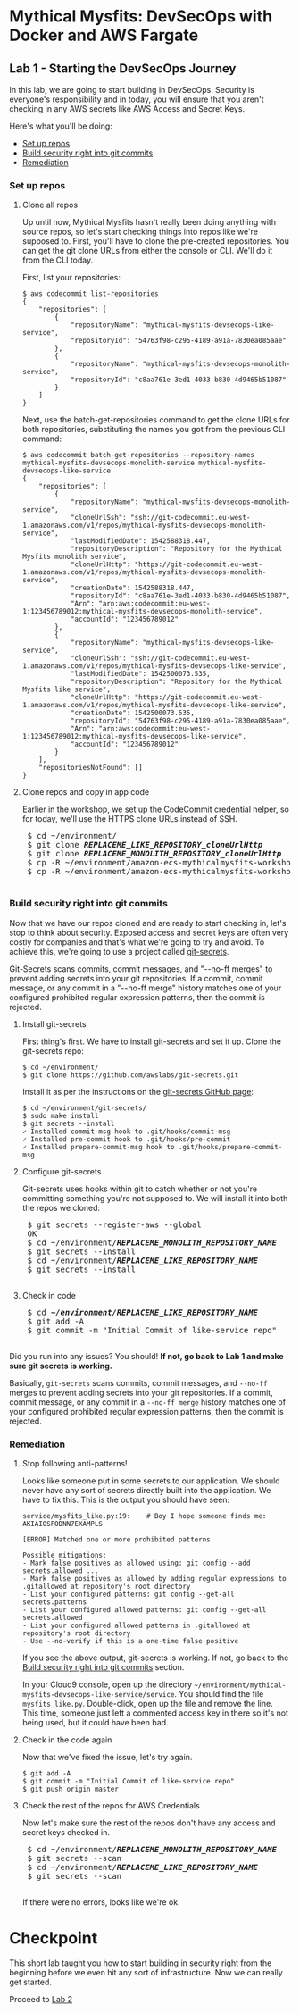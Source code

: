 # Mythical Mysfits: DevSecOps with Docker and AWS Fargate

## Lab 1 - Starting the DevSecOps Journey

In this lab, we are going to start building in DevSecOps. Security is everyone's responsibility and in today, you will ensure that you aren't checking in any AWS secrets like AWS Access and Secret Keys.

Here's what you'll be doing:

* [Set up repos](#set-up-repos)
* [Build security right into git commits](#build-security-right-into-git-commits)
* [Remediation](#rsemediation)

### Set up repos


1. Clone all repos

    Up until now, Mythical Mysfits hasn't really been doing anything with source repos, so let's start checking things into repos like we're supposed to. First, you'll have to clone the pre-created repositories. You can get the git clone URLs from either the console or CLI. We'll do it from the CLI today.

    First, list your repositories:

    ```
    $ aws codecommit list-repositories
    {
        "repositories": [
            {
                "repositoryName": "mythical-mysfits-devsecops-like-service",
                "repositoryId": "54763f98-c295-4189-a91a-7830ea085aae"
            },
            {
                "repositoryName": "mythical-mysfits-devsecops-monolith-service",
                "repositoryId": "c8aa761e-3ed1-4033-b830-4d9465b51087"
            }
        ]
    }
    ```

    Next, use the batch-get-repositories command to get the clone URLs for both repositories, substituting the names you got from the previous CLI command:

    ```
    $ aws codecommit batch-get-repositories --repository-names mythical-mysfits-devsecops-monolith-service mythical-mysfits-devsecops-like-service
    {
        "repositories": [
            {
                "repositoryName": "mythical-mysfits-devsecops-monolith-service",
                "cloneUrlSsh": "ssh://git-codecommit.eu-west-1.amazonaws.com/v1/repos/mythical-mysfits-devsecops-monolith-service",
                "lastModifiedDate": 1542588318.447,
                "repositoryDescription": "Repository for the Mythical Mysfits monolith service",
                "cloneUrlHttp": "https://git-codecommit.eu-west-1.amazonaws.com/v1/repos/mythical-mysfits-devsecops-monolith-service",
                "creationDate": 1542588318.447,
                "repositoryId": "c8aa761e-3ed1-4033-b830-4d9465b51087",
                "Arn": "arn:aws:codecommit:eu-west-1:123456789012:mythical-mysfits-devsecops-monolith-service",
                "accountId": "123456789012"
            },
            {
                "repositoryName": "mythical-mysfits-devsecops-like-service",
                "cloneUrlSsh": "ssh://git-codecommit.eu-west-1.amazonaws.com/v1/repos/mythical-mysfits-devsecops-like-service",
                "lastModifiedDate": 1542500073.535,
                "repositoryDescription": "Repository for the Mythical Mysfits like service",
                "cloneUrlHttp": "https://git-codecommit.eu-west-1.amazonaws.com/v1/repos/mythical-mysfits-devsecops-like-service",
                "creationDate": 1542500073.535,
                "repositoryId": "54763f98-c295-4189-a91a-7830ea085aae",
                "Arn": "arn:aws:codecommit:eu-west-1:123456789012:mythical-mysfits-devsecops-like-service",
                "accountId": "123456789012"
            }
        ],
        "repositoriesNotFound": []
    }
    ```

2. Clone repos and copy in app code

    Earlier in the workshop, we set up the CodeCommit credential helper, so for today, we'll use the HTTPS clone URLs instead of SSH.

    <pre>
    $ cd ~/environment/
    $ git clone <b><i>REPLACEME_LIKE_REPOSITORY_cloneUrlHttp</b></i>
    $ git clone <b><i>REPLACEME_MONOLITH_REPOSITORY_cloneUrlHttp</b></i>
    $ cp -R ~/environment/amazon-ecs-mythicalmysfits-workshop/workshop-2/app/like-service/* <b><i>REPLACEME_LIKE_REPOSITORY_NAME</b></i>
    $ cp -R ~/environment/amazon-ecs-mythicalmysfits-workshop/workshop-2/app/monolith-service/* <b><i>REPLACEME_MONOLITH_REPOSITORY_NAME</b></i>
    </pre>

### Build security right into git commits

Now that we have our repos cloned and are ready to start checking in, let's stop to think about security. Exposed access and secret keys are often very costly for companies and that's what we're going to try and avoid. To achieve this, we're going to use a project called [git-secrets](https://github.com/awslabs/git-secrets).

Git-Secrets scans commits, commit messages, and "--no-ff merges" to prevent adding secrets into your git repositories. If a commit, commit message, or any commit in a "--no-ff merge" history matches one of your configured prohibited regular expression patterns, then the commit is rejected.

1. Install git-secrets

    First thing's first. We have to install git-secrets and set it up. Clone the git-secrets repo:

    ```
    $ cd ~/environment/
    $ git clone https://github.com/awslabs/git-secrets.git
    ```

    Install it as per the instructions on the [git-secrets GitHub page](https://github.com/awslabs/git-secrets#installing-git-secrets):

    ```
    $ cd ~/environment/git-secrets/
    $ sudo make install
    $ git secrets --install
    ✓ Installed commit-msg hook to .git/hooks/commit-msg
    ✓ Installed pre-commit hook to .git/hooks/pre-commit
    ✓ Installed prepare-commit-msg hook to .git/hooks/prepare-commit-msg
    ```

2. Configure git-secrets

    Git-secrets uses hooks within git to catch whether or not you're committing something you're not supposed to. We will install it into both the repos we cloned:

    <pre>
    $ git secrets --register-aws --global
    OK
    $ cd ~/environment/<b><i>REPLACEME_MONOLITH_REPOSITORY_NAME</b></i>
    $ git secrets --install
    $ cd ~/environment/<b><i>REPLACEME_LIKE_REPOSITORY_NAME</b></i>
    $ git secrets --install
    </pre>


3. Check in code
    <pre>
    $ cd <b><i>~/environment/REPLACEME_LIKE_REPOSITORY_NAME</b></i>
    $ git add -A
    $ git commit -m "Initial Commit of like-service repo"
    </pre>

Did you run into any issues? You should! **If not, go back to Lab 1 and make sure git secrets is working.**

Basically, `git-secrets` scans commits, commit messages, and `--no-ff` merges to prevent adding secrets into your git repositories. If a commit, commit message, or any commit in a `--no-ff merge` history matches one of your configured prohibited regular expression patterns, then the commit is rejected.

### Remediation

1. Stop following anti-patterns!

    Looks like someone put in some secrets to our application. We should never have any sort of secrets directly built into the application. We have to fix this. This is the output you should have seen:

    ```
    service/mysfits_like.py:19:    # Boy I hope someone finds me: AKIAIOSFODNN7EXAMPLS

    [ERROR] Matched one or more prohibited patterns

    Possible mitigations:
    - Mark false positives as allowed using: git config --add secrets.allowed ...
    - Mark false positives as allowed by adding regular expressions to .gitallowed at repository's root directory
    - List your configured patterns: git config --get-all secrets.patterns
    - List your configured allowed patterns: git config --get-all secrets.allowed
    - List your configured allowed patterns in .gitallowed at repository's root directory
    - Use --no-verify if this is a one-time false positive
    ```

    If you see the above output, git-secrets is working. If not, go back to the [Build security right into git commits](#build-security-right-into-git-commits) section.

    In your Cloud9 console, open up the directory `~/environment/mythical-mysfits-devsecops-like-service/service`. You should find the file `mysfits_like.py`. Double-click, open up the file and remove the line. This time, someone just left a commented access key in there so it's not being used, but it could have been bad.


2. Check in the code again

    Now that we've fixed the issue, let's try again.
    ```
    $ git add -A
    $ git commit -m "Initial Commit of like-service repo"
    $ git push origin master
    ```

3. Check the rest of the repos for AWS Credentials

    Now let's make sure the rest of the repos don't have any access and secret keys checked in.

    <pre>
    $ cd ~/environment/<b><i>REPLACEME_MONOLITH_REPOSITORY_NAME</b></i>
    $ git secrets --scan
    $ cd ~/environment/<b><i>REPLACEME_LIKE_REPOSITORY_NAME</b></i>
    $ git secrets --scan
    </pre>

    If there were no errors, looks like we're ok.

# Checkpoint

This short lab taught you how to start building in security right from the beginning before we even hit any sort of infrastructure. Now we can really get started.

Proceed to [Lab 2](../Lab-2)
